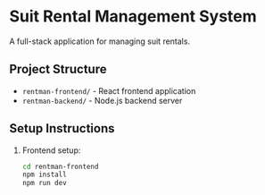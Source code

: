 # Suit Rental Management System

A full-stack application for managing suit rentals.

## Project Structure

- `rentman-frontend/` - React frontend application
- `rentman-backend/` - Node.js backend server

## Setup Instructions

1. Frontend setup:
   ```bash
   cd rentman-frontend
   npm install
   npm run dev
   ```
